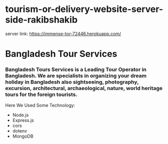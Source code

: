 # tourism-or-delivery-website-server-side-rakibshakib
server link: 
https://immense-tor-72446.herokuapp.com/

# Bangladesh Tour Services
### Bangladesh Tours Services is a Leading Tour Operator in Bangladesh. We are specialists in organizing your dream holiday in Bangladesh also sightseeing, photography, excursion, architectural, archaeological, nature, world heritage tours for the foreign tourists.


Here We Used Some Technology: 

- Node.js
- Express.js
- cors
- dotenv
- MongoDB


